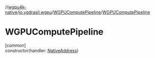 //[wgpu4k-native](../../../index.md)/[io.ygdrasil.wgpu](../index.md)/[WGPUComputePipeline](index.md)/[WGPUComputePipeline](-w-g-p-u-compute-pipeline.md)

# WGPUComputePipeline

[common]\
constructor(handler: [NativeAddress](../../ffi/-native-address/index.md))